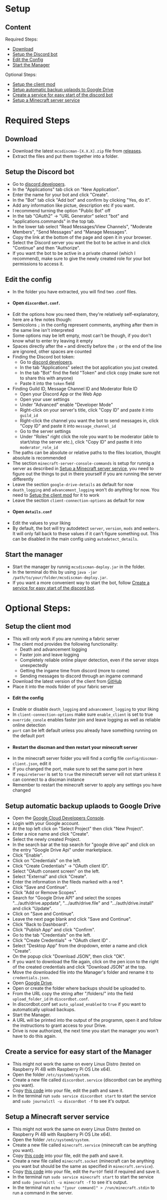 # Setup

## Content
Required Steps:
- [Download](https://github.com/Tre5et/mcs-discman/blob/main/SETUP.md#download)
- [Setup the Discord bot](https://github.com/Tre5et/mcs-discman/blob/main/SETUP.md#setup-the-discord-bot)
- [Edit the Config](https://github.com/Tre5et/mcs-discman/blob/main/SETUP.md#edit-the-config)
- [Start the Manager](https://github.com/Tre5et/mcs-discman/blob/main/SETUP.md#start-the-manager)

Optional Steps:
- [Setup the client mod](https://github.com/Tre5et/mcs-discman/blob/main/SETUP.md#setup-the-client-mod)
- [Setup automatic backup uplaods to Google Drive](https://github.com/Tre5et/mcs-discman/blob/main/SETUP.md#setup-automatic-backup-uplaods-to-google-drive)
- [Create a service for easy start of the discord bot](https://github.com/Tre5et/mcs-discman/blob/main/SETUP.md#create-a-service-for-easy-start-of-the-manager)
- [Setup a Minecraft server service](https://github.com/Tre5et/mcs-discman/blob/main/SETUP.md#setup-a-minecraft-server-service)

# Required Steps
## Download
- Download the latest ```mcsdiscman-[X.X.X].zip``` file from [releases](https://github.com/Tre5et/mcs-discman/releases).
- Extract the files and put them together into a folder.

## Setup the Discord bot
- Go to [discord developers](https://discord.com/developers/).
- In the "Applications" tab click on "New Application".
- Enter the name for your bot and click "Create".
- In the "Bot" tab click "Add bot" and confirm by clicking "Yes, do it".
- Add any information like pictue, description etc if you want.
- I recommend turning the option "Public Bot" off
- In the tab "OAuth2" -> "URL Generator" select "bot" and "applications.commands" in the top tab.
- In the lower tab select "Read Messages/View Channels", "Moderate Members", "Send Messages" and "Manage Messages".
- Copy the link at the bottom of the page and open it in your browser.
- Select the Discord server you want the bot to be active in and click "Continue" and then "Authorize".
- If you want the bot to be active in a private channel (which I recommend), make sure to give the newly created role for your bot permissions to access it.

## Edit the config
- In the folder you have extracted, you will find two .conf files.
- #### Open ```discordbot.conf```.
- Edit the options how you need them, they're relatively self-explanatory, here are a few notes though:
- Semicolons ```;``` in the config represent comments, anything after them in the same line isn't interpreted
- Some options may be left empty, most can't be though, if you don't know what to enter try leaving it empty
- Spaces directly after the ```=``` and directly before the ```;``` or the end of the line are ignored, other spaces are counted
- Finding the Discord bot token:
  - Go to [discord developers](https://discord.com/developers/).
  - In the tab "Applications" select the bot application you just created.
  - In the tab "Bot" find the field "Token" and click copy (make sure not to share this with anyone)
  - Paste it into the ```token``` field
- Finding Guild ID, Message Channel ID and Moderator Role ID
  - Open your Discord App or the Web App
  - Open your user settings
  - Under "Advanced" enable "Developer Mode"
  - Right-click on your server's title, click "Copy ID" and paste it into ```guild_id```
  - Right-click the channel you want the bot to send messages in, click "Copy ID" and paste it into ```message_channel_id```
  - Go to the server settings
  - Under "Roles" right click the role you want to be moderator (able to start/stop the server etc.), click "Copy ID" and pastte it into ```moderator_role_id```
- The paths can be absolute or relative paths to the files location, thought absolute is recommended
- The section ```minecraft-server-console-commands``` is setup for runnig a server as described in [Setup a Minecraft server service](https://github.com/Tre5et/mcs-discman/blob/main/SETUP.md#setup-a-minecraft-server-service), you need to figure out the things to put in there yourself if you are running the server differently
- Leave the section ```google-drive-details``` as default for now
- ```death_logging``` and ``advancement_logging`` won't do anything for now. You need to [Setup the client mod](https://github.com/Tre5et/mcs-discman/blob/main/SETUP.md#setup-the-client-mod) for it to work
- Leave the section ``client-connection-options`` as default for now
- #### Open ```details.conf``` 
- Edit the values to your liking
- By default, the bot will try autodetect ``server``, ``version``, ``mods`` and ``members``. It will only fall back to these values if it can't figure something out. This can be disabled in the main config using ``autodetect_details``.

## Start the manager
- Start the manager by runnig ```mcsdiscman-deploy.jar``` in the folder.
- In the terminal do this by using ```java -jar /path/to/your/folder/mcsdiscman-deploy.jar```.
- If you want a more convenient way to start the bot, follow [Create a service for easy start of the discord bot](https://github.com/Tre5et/mcs-discman/blob/main/SETUP.md#create-a-service-for-easy-start-of-the-manager).

# Optional Steps:
## Setup the client mod
- This will only work if you are running a fabric server
- The client mod provides the following functionality:
  - Death and advancement logging
  - Faster join and leave logging
  - Completely reliable online player detection, even if the server stops unexpectedly
  - Getting the ingame time from discord (more to come)
  - Sending messages to discord through an ingame command
- Download the latest version of the client from [GitHub](https://github.com/Tre5et/mcs-discman-client/releases)
- Place it into the mods folder of your fabric server
- #### Edit the config
- Enable or disable ```death_logging``` and ``advancement_logging`` to your liking
- In ``client-connection-options`` make sure ``enable_client`` is set to true
- ``override_conole`` enables faster join and leave logging as well as reliable online detection
- ``port`` can be left default unless you already have something running on the default port
- #### Restart the discman and then restart your minecraft server
- In the minecraft server folder you will find a config file ```config/discman-client.json```, edit it
- If you changed the port, make sure to set the same port in here
- If ``requireServer`` is set to ``true`` the minecraft server will not start unless it can connect to a discman instance
- Remember to restart the minecraft server to apply any settings you have changed

## Setup automatic backup uplaods to Google Drive
- Open the [Google Cloud Developers Console](https://console.cloud.google.com/).
- Login with your Google account.
- At the top left click on "Select Project" then click "New Project".
- Enter a nice name and click "Create".
- Select the newly created Project.
- In the search bar at the top search for "google drive api" and click on the entry "Google Drive Api" under marketplace.
- Click "Enable".
- Click on "Credentials" on the left.
- Click "Create Credentials" -> "OAuth client ID".
- Select "OAuth consent screen" on the left.
- Select "External" and click "Create".
- Enter the information in the fileds marked with a red *.
- Click "Save and Continue".
- Click "Add or Remove Scopes".
- Search for "Google Drive API" and select the scopes ".../auth/drive.appdata", ".../auth/drive.file" and ".../auth/drive.install" and click "Update".
- Click on "Save and Continue".
- Leave the next page blank and click "Save and Continue".
- Click "Back to Dashboard".
- Click "Publish App" and click "Confirm".
- Go to the tab "Credentials" on the left.
- Click "Create Credentials" -> "OAuth client ID" .
- Select "Desktop App" from the dropdown, enter a name and click "Create".
- On the popup click "Download JSON", then click "OK".
- If you want to download the file again, click on the pen icon to the right of the created credentials and click "Download JSON" at the top.
- Move the downloaded file into the Manager's folder and rename it to ```credentials.json```.
- Open [Google Drive](https://drive.google.com/).
- Open or create the folder where backups should be uploaded to.
- From the URL copy the string after "/folders/" into the field ```upload_folder_id``` in ```discordbot.conf```.
- In discordbot.conf set ```auto_upload_enabled``` to ```true``` if you want to automatically upload backups.
- Start the Manager.
- A URL will be printed into the output of the programm, open it and follow the instructions to grant access to your Drive.
- Drive is now authorized, the next time you start the manager you won't have to do this again.

## Create a service for easy start of the Manager
- This might not work the same on every Linux Distro (tested on Raspberry Pi 4B with Raspberry Pi OS Lite x64).
- Open the folder ```/etc/systemd/system```.
- Create a new file called ```discordbot.service``` (discordbot can be anything you want).
- Copy [this code](https://github.com/Tre5et/mcs-discman/blob/main/services/discordbot.service) into your file, edit the path and save it.
- In the terminal run ```sudo service discordbot start``` to start the service and ```sudo journalctl -u discordbot -f``` to see it's output.

## Setup a Minecraft server service
- This might not work the same on every Linux Distro (tested on Raspberry Pi 4B with Raspberry Pi OS Lite x64).
- Open the folder ```/etc/systemd/system```.
- Create a new file called ```minecraft.service``` (minecraft can be anything you want).
- Copy [this code](https://github.com/Tre5et/mcs-discman/blob/main/services/minecraft.service) into your file, edit the path and save it.
- Create a new file called ```minecraft.socket``` (minecraft can be anything you want but should be the same as specified in ```minecraft.service```).
- Copy [this code](https://github.com/Tre5et/mcs-discman/blob/main/services/minecraft.socket) into your file, edit the ```PartOf``` field if required and save it.
- In the terminal run ```sudo service minecraft start``` to start the service and ```sudo journalctl -u minecraft -f``` to see it's output.
- In the terminal run ```echo "[your command]" > /run/minecraft.stdin``` to run a command in the server.

